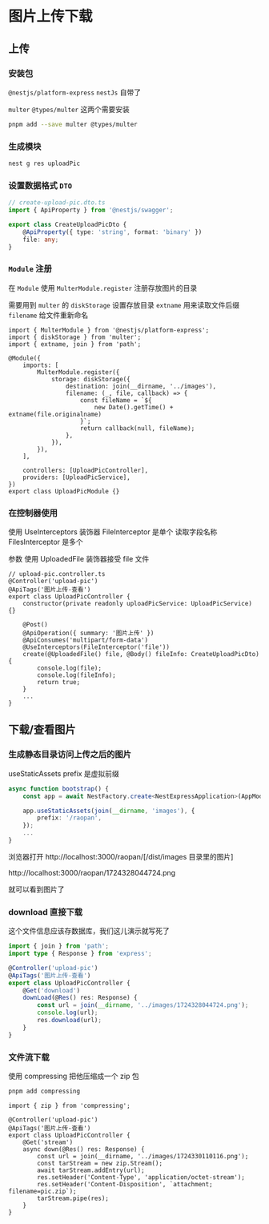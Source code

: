 # 图片上传下载

## 上传

### 安装包

`@nestjs/platform-express` `nestJs` 自带了

`multer` `@types/multer` 这两个需要安装

```bash
pnpm add --save multer @types/multer
```

### 生成模块

```bash
nest g res uploadPic
```

### 设置数据格式 `DTO`

```ts {5-6}
// create-upload-pic.dto.ts
import { ApiProperty } from '@nestjs/swagger';

export class CreateUploadPicDto {
    @ApiProperty({ type: 'string', format: 'binary' })
    file: any;
}
```

### `Module` 注册

在 `Module` 使用 `MulterModule.register` 注册存放图片的目录

需要用到 `multer` 的 `diskStorage` 设置存放目录 `extname` 用来读取文件后缀 `filename` 给文件重新命名

```ts{6-18}
import { MulterModule } from '@nestjs/platform-express';
import { diskStorage } from 'multer';
import { extname, join } from 'path';

@Module({
    imports: [
        MulterModule.register({
            storage: diskStorage({
                destination: join(__dirname, '../images'),
                filename: (_, file, callback) => {
                    const fileName = `${
                        new Date().getTime() + extname(file.originalname)
                    }`;
                    return callback(null, fileName);
                },
            }),
        }),
    ],

    controllers: [UploadPicController],
    providers: [UploadPicService],
})
export class UploadPicModule {}
```

### 在控制器使用

使用 UseInterceptors 装饰器 FileInterceptor 是单个 读取字段名称 FilesInterceptor 是多个

参数 使用 UploadedFile 装饰器接受 file 文件

```ts{10-11}
// upload-pic.controller.ts
@Controller('upload-pic')
@ApiTags('图片上传-查看')
export class UploadPicController {
    constructor(private readonly uploadPicService: UploadPicService) {}

    @Post()
    @ApiOperation({ summary: '图片上传' })
    @ApiConsumes('multipart/form-data')
    @UseInterceptors(FileInterceptor('file'))
    create(@UploadedFile() file, @Body() fileInfo: CreateUploadPicDto) {
        console.log(file);
        console.log(fileInfo);
        return true;
    }
    ...
}
```

## 下载/查看图片

### 生成静态目录访问上传之后的图片

useStaticAssets prefix 是虚拟前缀

```ts {2,4-5}
async function bootstrap() {
    const app = await NestFactory.create<NestExpressApplication>(AppModule);

    app.useStaticAssets(join(__dirname, 'images'), {
        prefix: '/raopan',
    });
    ...
}
```

浏览器打开 http://localhost:3000/raopan/[/dist/images 目录里的图片]

http://localhost:3000/raopan/1724328044724.png

就可以看到图片了

### download 直接下载

这个文件信息应该存数据库，我们这儿演示就写死了

```ts {2,8-11}
import { join } from 'path';
import type { Response } from 'express';

@Controller('upload-pic')
@ApiTags('图片上传-查看')
export class UploadPicController {
    @Get('download')
    downLoad(@Res() res: Response) {
        const url = join(__dirname, '../images/1724328044724.png');
        console.log(url);
        res.download(url);
    }
}
```

### 文件流下载

使用 compressing 把他压缩成一个 zip 包

```bash
pnpm add compressing
```

```ts{1,6-13}
import { zip } from 'compressing';

@Controller('upload-pic')
@ApiTags('图片上传-查看')
export class UploadPicController {
    @Get('stream')
    async down(@Res() res: Response) {
        const url = join(__dirname, '../images/1724330110116.png');
        const tarStream = new zip.Stream();
        await tarStream.addEntry(url);
        res.setHeader('Content-Type', 'application/octet-stream');
        res.setHeader('Content-Disposition', `attachment; filename=pic.zip`);
        tarStream.pipe(res);
    }
}
```
